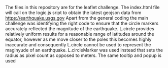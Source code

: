 The files in this repository are for the leaflet challenge.
The index.html file will call on the logic.js sript to obtain the latest geojson data from https://earthquake.usgs.gov
Apart from the general coding the main challenge was identifying the right code to ensure that the circle markers accurately reflected the magnitude of the earthquake.
L.circle provides relatively uniform results for a reasonable range of latitudes around the equator, however as me move closer to the poles this becomes highly inaccurate and consequently L.circle cannot be used to represent the maginyude of an earthquake.
L.circleMarker was used instead that sets the radius as pixel count as opposed to meters.
The same tooltip and popup is used 
